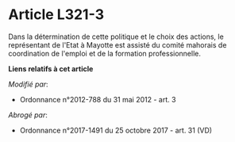 # Article L321-3

Dans la détermination de cette politique et le choix des actions, le représentant de l'Etat à Mayotte est assisté du comité
mahorais de coordination de l'emploi et de la formation professionnelle.

**Liens relatifs à cet article**

_Modifié par_:

  - Ordonnance n°2012-788 du 31 mai 2012 - art. 3

_Abrogé par_:

  - Ordonnance n°2017-1491 du 25 octobre 2017 - art. 31 (VD)
